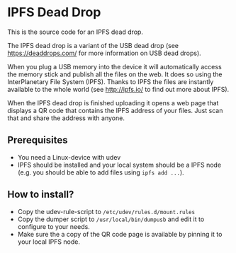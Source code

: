 # IPFS Dead Drop

This is the source code for an IPFS dead drop.

The IPFS dead drop is a variant of the 
USB dead drop (see https://deaddrops.com/ for more information on USB dead drops).

When you plug a USB memory into the device it will automatically access the memory 
stick and publish all the files on the web. It does so using the 
InterPlanetary File System (IPFS). Thanks to IPFS the files are instantly available
to the whole world (see http://ipfs.io/ to find out more about IPFS).

When the IPFS dead drop is finished uploading it opens a web page that displays a 
QR code that contains the IPFS address of your files. Just scan that and share the
address with anyone.

## Prerequisites

  * You need a Linux-device with udev
  * IPFS should be installed and your local system should be a IPFS node (e.g. you should be able to add files using `ipfs add ...`).

## How to install?

  * Copy the udev-rule-script to `/etc/udev/rules.d/mount.rules`
  * Copy the dumper script to `/usr/local/bin/dumpusb` and edit it to configure to your needs.
  * Make sure the a copy of the QR code page is available by pinning it to your local IPFS node.

